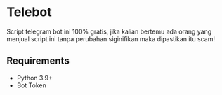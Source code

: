 # Telebot

Script telegram bot ini 100% gratis, jika kalian bertemu ada orang yang menjual script ini tanpa perubahan siginifikan maka dipastikan itu scam!

## Requirements
- Python 3.9+
- Bot Token
